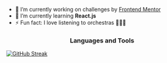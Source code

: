 



- 🔭 I’m currently working on challenges by [Frontend Mentor](https://www.frontendmentor.io)
- 🌱 I’m currently learning **React.js**
- ⚡ Fun fact: I love listening to orchestras :violin::musical_note::musical_score:

<h3 align="center">Languages and Tools</h3>





[![GitHub Streak](https://github-readme-streak-stats.herokuapp.com?user=adityaphasu&theme=modern-lilac&hide_border=true)](https://git.io/streak-stats)
